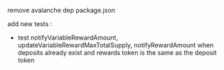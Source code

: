 remove avalanche dep package.json

add new tests :

-   test notifyVariableRewardAmount, updateVariableRewardMaxTotalSupply, notifyRewardAmount when deposits already exist
    and rewards token is the same as the deposit token
